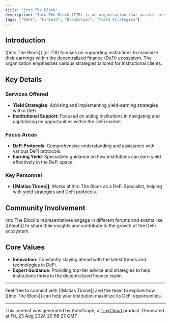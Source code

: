 ```yaml
---
title: "Into The Block"
description: "Into The Block (ITB) is an organization that assists institutions in earning yield in DeFi."
tags: ["DeFi", "Fintech", "Blockchain", "Yield Strategies"]
---
```


## Introduction

[[Into The Block]] (or ITB) focuses on supporting institutions to maximize their earnings within the decentralized finance (DeFi) ecosystem. The organization emphasizes various strategies tailored for institutional clients.

## Key Details

### Services Offered
- **Yield Strategies**: Advising and implementing yield-earning strategies within DeFi.
- **Institutional Support**: Focused on aiding institutions in navigating and capitalizing on opportunities within the DeFi market.

### Focus Areas
- **DeFi Protocols**: Comprehensive understanding and assistance with various DeFi protocols.
- **Earning Yield**: Specialized guidance on how institutions can earn yield effectively in the DeFi space.

### Key Personnel
- **[[Matias Tirone]]**: Works at Into The Block as a DeFi Specialist, helping with yield strategies and DeFi protocols.

## Community Involvement
Into The Block's representatives engage in different forums and events like [[Aleph]] to share their insights and contribute to the growth of the DeFi ecosystem.

## Core Values
- **Innovation**: Constantly staying ahead with the latest trends and technologies in DeFi.
- **Expert Guidance**: Providing top-tier advice and strategies to help institutions thrive in the decentralized finance realm.

---

Feel free to connect with [[Matias Tirone]] and the team to explore how [[Into The Block]] can help your institution maximize its DeFi opportunities.

---
This content was generated by AutoGraph, a [TinyCloud](https://tinycloud.xyz/) product.
Generated at Fri, 23 Aug 2024 20:58:27 GMT